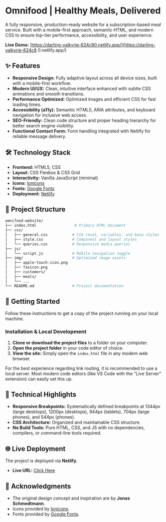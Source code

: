 # Omnifood | Healthy Meals, Delivered

A fully responsive, production-ready website for a subscription-based meal service. Built with a mobile-first approach, semantic HTML, and modern CSS to ensure top-tier performance, accessibility, and user experience.

**Live Demo:** [https://darling-valkyrie-624c80.netlify.app/](https://darling-valkyrie-624c8
0.netlify.app/)

## ✨ Features

-   **Responsive Design:** Fully adaptive layout across all device sizes, built with a mobile-first workflow.
-   **Modern UI/UX:** Clean, intuitive interface enhanced with subtle CSS animations and smooth transitions.
-   **Performance Optimized:** Optimized images and efficient CSS for fast loading times.
-   **Accessibility (a11y):** Semantic HTML5, ARIA attributes, and keyboard navigation for inclusive web access.
-   **SEO-Friendly:** Clean code structure and proper heading hierarchy for better search engine visibility.
-   **Functional Contact Form:** Form handling integrated with Netlify for reliable message delivery.

## 🛠️ Technology Stack

-   **Frontend:** HTML5, CSS
-   **Layout:** CSS Flexbox & CSS Grid
-   **Interactivity:** Vanilla JavaScript (minimal)
-   **Icons:** [Ionicons](https://ionicons.com/)
-   **Fonts:** [Google Fonts](https://fonts.google.com/)
-   **Deployment:** [Netlify](https://www.netlify.com/)

## 📁 Project Structure

```bash
omnifood-website/
├── index.html                 # Primary HTML document
├── css/
│   ├── general.css           # CSS reset, variables, and base styles
│   ├── style.css             # Component and layout styles
│   └── queries.css           # Responsive media queries
├── js/
│   └── script.js             # Mobile navigation toggle
├── img/                      # Optimized image assets
│   ├── apple-touch-icon.png
│   ├── favicon.png
│   ├── customers/
│   ├── meals/
│   └── ...
└── README.md                 # Project documentation
```

## 🚀 Getting Started

Follow these instructions to get a copy of the project running on your local machine.

### Installation & Local Development

1.  **Clone or download the project files** to a folder on your computer.
2.  **Open the project folder** in your code editor of choice.
3.  **View the site:** Simply open the `index.html` file in any modern web browser.

For the best experience regarding link routing, it is recommended to use a local server. Most modern code editors (like VS Code with the "Live Server" extension) can easily set this up.

## 🔧 Technical Highlights

-   **Responsive Breakpoints:** Systematically defined breakpoints at 1344px (large desktops), 1200px (desktops), 944px (tablets), 704px (large phones), and 544px (phones).
-   **CSS Architecture:** Organized and maintainable CSS structure.
-   **No Build Tools:** Pure HTML, CSS, and JS with no dependencies, compilers, or command-line tools required.

## 🌐 Live Deployment

The project is deployed via **Netlify**.
-   **Live URL:** [Click Here](https://my-omnifood-clone.netlify.app/)

## 👏 Acknowledgments

-   The original design concept and inspiration are by **Jonas Schmedtmann**.
-   Icons provided by [Ionicons](https://ionicons.com/).
-   Fonts provided by [Google Fonts](https://fonts.google.com/).

